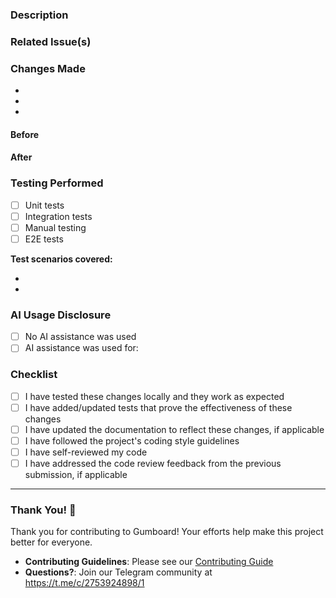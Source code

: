 ### Description
<!-- Please provide a clear and concise description of what this PR does. -->

### Related Issue(s)
<!-- Link to the issue(s) this PR addresses. Use one of the following formats: -->
<!-- - Fixes #123 -->
<!-- - Closes #123 -->
<!-- - Related to #123 -->

### Changes Made
<!-- List the key changes made in this PR -->
- 
- 
- 

<!-- Add a before and after video/screenshot if applicable -->
#### Before


#### After



### Testing Performed
<!-- Describe the testing that was done to verify these changes -->
- [ ] Unit tests
- [ ] Integration tests  
- [ ] Manual testing
- [ ] E2E tests

**Test scenarios covered:**
<!-- Attach the screenshot of the passing tests added -->
- 
- 

### AI Usage Disclosure
<!-- Please disclose any AI assistance used in creating this PR -->
- [ ] No AI assistance was used
- [ ] AI assistance was used for: <!-- Describe which AI was used for what purpose (e.g., code generation, debugging, documentation, etc.) -->

### Checklist
- [ ] I have tested these changes locally and they work as expected
- [ ] I have added/updated tests that prove the effectiveness of these changes
- [ ] I have updated the documentation to reflect these changes, if applicable
- [ ] I have followed the project's coding style guidelines
- [ ] I have self-reviewed my code
- [ ] I have addressed the code review feedback from the previous submission, if applicable

---

### Thank You! 🎉

Thank you for contributing to Gumboard! Your efforts help make this project better for everyone.

- **Contributing Guidelines**: Please see our [Contributing Guide](https://github.com/antiwork/.github/blob/main/CONTRIBUTING.md)
- **Questions?**: Join our Telegram community at https://t.me/c/2753924898/1
